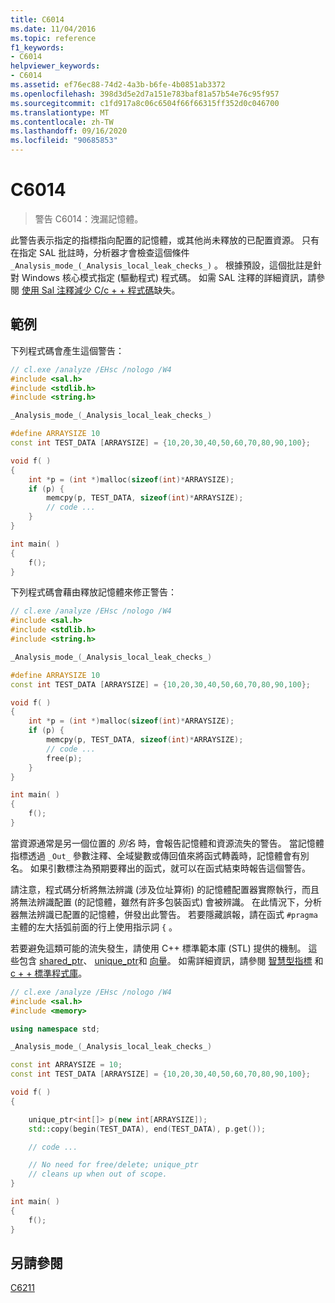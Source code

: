 ```yaml
---
title: C6014
ms.date: 11/04/2016
ms.topic: reference
f1_keywords:
- C6014
helpviewer_keywords:
- C6014
ms.assetid: ef76ec88-74d2-4a3b-b6fe-4b0851ab3372
ms.openlocfilehash: 398d3d5e2d7a151e783baf81a57b54e76c95f957
ms.sourcegitcommit: c1fd917a8c06c6504f66f66315ff352d0c046700
ms.translationtype: MT
ms.contentlocale: zh-TW
ms.lasthandoff: 09/16/2020
ms.locfileid: "90685853"
---
```

# <a name="c6014"></a>C6014

> 警告 C6014：洩漏記憶體。

此警告表示指定的指標指向配置的記憶體，或其他尚未釋放的已配置資源。 只有在指定 SAL 批註時，分析器才會檢查這個條件 `_Analysis_mode_(_Analysis_local_leak_checks_)` 。 根據預設，這個批註是針對 Windows 核心模式指定 (驅動程式) 程式碼。 如需 SAL 注釋的詳細資訊，請參閱 [使用 Sal 注釋減少 C/c + + 程式碼](../code-quality/using-sal-annotations-to-reduce-c-cpp-code-defects.md)缺失。

## <a name="examples"></a>範例

下列程式碼會產生這個警告：

```cpp
// cl.exe /analyze /EHsc /nologo /W4
#include <sal.h>
#include <stdlib.h>
#include <string.h>

_Analysis_mode_(_Analysis_local_leak_checks_)

#define ARRAYSIZE 10
const int TEST_DATA [ARRAYSIZE] = {10,20,30,40,50,60,70,80,90,100};

void f( )
{
    int *p = (int *)malloc(sizeof(int)*ARRAYSIZE);
    if (p) {
        memcpy(p, TEST_DATA, sizeof(int)*ARRAYSIZE);
        // code ...
    }
}

int main( )
{
    f();
}
```

下列程式碼會藉由釋放記憶體來修正警告：

```cpp
// cl.exe /analyze /EHsc /nologo /W4
#include <sal.h>
#include <stdlib.h>
#include <string.h>

_Analysis_mode_(_Analysis_local_leak_checks_)

#define ARRAYSIZE 10
const int TEST_DATA [ARRAYSIZE] = {10,20,30,40,50,60,70,80,90,100};

void f( )
{
    int *p = (int *)malloc(sizeof(int)*ARRAYSIZE);
    if (p) {
        memcpy(p, TEST_DATA, sizeof(int)*ARRAYSIZE);
        // code ...
        free(p);
    }
}

int main( )
{
    f();
}
```

當資源通常是另一個位置的 *別名* 時，會報告記憶體和資源流失的警告。 當記憶體指標透過 `_Out_` 參數注釋、全域變數或傳回值來將函式轉義時，記憶體會有別名。 如果引數標注為預期要釋出的函式，就可以在函式結束時報告這個警告。

請注意，程式碼分析將無法辨識 (涉及位址算術) 的記憶體配置器實際執行，而且將無法辨識配置 (的記憶體，雖然有許多包裝函式) 會被辨識。 在此情況下，分析器無法辨識已配置的記憶體，併發出此警告。 若要隱藏誤報，請在函式 `#pragma` 主體的左大括弧前面的行上使用指示詞 `{` 。

若要避免這類可能的流失發生，請使用 C++ 標準範本庫 (STL) 提供的機制。 這些包含 [shared_ptr](/cpp/standard-library/shared-ptr-class)、 [unique_ptr](/cpp/standard-library/unique-ptr-class)和 [向量](/cpp/standard-library/vector)。 如需詳細資訊，請參閱 [智慧型指標](/cpp/cpp/smart-pointers-modern-cpp) 和 [c + + 標準程式庫](/cpp/standard-library/cpp-standard-library-reference)。

```cpp
// cl.exe /analyze /EHsc /nologo /W4
#include <sal.h>
#include <memory>

using namespace std;

_Analysis_mode_(_Analysis_local_leak_checks_)

const int ARRAYSIZE = 10;
const int TEST_DATA [ARRAYSIZE] = {10,20,30,40,50,60,70,80,90,100};

void f( )
{

    unique_ptr<int[]> p(new int[ARRAYSIZE]);
    std::copy(begin(TEST_DATA), end(TEST_DATA), p.get());

    // code ...

    // No need for free/delete; unique_ptr
    // cleans up when out of scope.
}

int main( )
{
    f();
}
```

## <a name="see-also"></a>另請參閱

[C6211](../code-quality/c6211.md)
